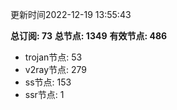 更新时间2022-12-19 13:55:43

**总订阅: 73**
**总节点: 1349**
**有效节点: 486**
- trojan节点: 53
- v2ray节点: 279
- ss节点: 153
- ssr节点: 1
